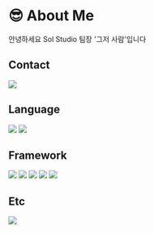 # 😎 About Me
안녕하세요 Sol Studio 팀장 '그저 사람'입니다

## Contact
<a href="https://discord.gg/auytc6qS83"><img src="https://img.shields.io/badge/Discord-7289DA?style=for-the-badge&logo=Discord&logoColor=FFFFFF"/></a>

## Language
<img src="https://img.shields.io/badge/Python-306998?style=for-the-badge&logo=Python&logoColor=FFE873"/> <img src="https://img.shields.io/badge/Javascript-F0DB4F?style=for-the-badge&logo=Javascript&logoColor=323330"/>
 

## Framework
<img src="https://img.shields.io/badge/Express-FFFFFF?style=for-the-badge&logo=Express&logoColor=333333"/> <img src="https://img.shields.io/badge/Flask-FFFFFF?style=for-the-badge&logo=Flask&logoColor=333333"/> <img src="https://img.shields.io/badge/Discord.JS-7289DA?style=for-the-badge&logo=Discord&logoColor=FFFFFF"/> <img src="https://img.shields.io/badge/Discord.PY-7289DA?style=for-the-badge&logo=Discord&logoColor=FFFFFF"/> <img src="https://img.shields.io/badge/Nextcord-7289DA?style=for-the-badge&logo=Discord&logoColor=FFFFFF"/>

## Etc
<img src="https://img.shields.io/badge/MongoDB-3FA037?style=for-the-badge&logo=MongoDB&logoColor=E8E7D5"/>

